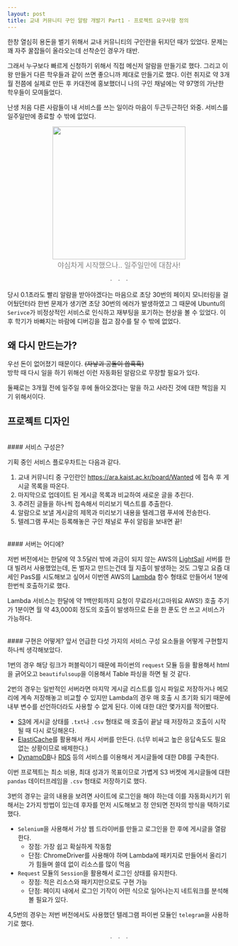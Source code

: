 ```yaml
---
layout: post
title: 교내 커뮤니티 구인 알람 개발기 Part1 - 프로젝트 요구사항 정의  
---
```


한창 열심히 용돈을 벌기 위해서 교내 커뮤니티의 구인란을 뒤지던 때가 있었다. 문제는 꽤 자주 꿀잡들이 올라오는데 선착순인 경우가 태반.  

그래서 누구보다 빠르게 신청하기 위해서 직접 메신저 알람을 만들기로 했다. 그리고 이왕 만들거 다른 학우들과 같이 쓰면 좋으니까 제대로 만들기로 했다. 이런 취지로 약 3개월 전쯤에 실제로 만든 후 카대전에 홍보했더니 나의 구인 채널에는 약 97명의 가난한 학우들이 모여들었다.  

난생 처음 다른 사람들이 내 서비스를 쓰는 일이라 마음이 두근두근하던 와중. 서비스를 일주일만에 종료할 수 밖에 없었다.  

<p align="center" style="color:#808080"> 
<img src="https://heartcored98.github.io/post_src/9in-alarm/service_fail.png" width="300"> <br>   
<font size="3">야심차게 시작했으나.. 일주일만에 대참사!</font>  
</p>
 
<p align="center" style="color:#808080"><b>·&nbsp;&nbsp;&nbsp;&nbsp;·&nbsp;&nbsp;&nbsp;&nbsp;·</b><br></p>  

당시 0.1초라도 빨리 알람을 받아야겠다는 마음으로 초당 30번의 페이지 모니터링을 걸어뒀던터라 한번 문제가 생기면 초당 30번의 에러가 발생하였고 그 때문에 Ubuntu의 ```Serivce```가 비정상적인 서비스로 인식하고 재부팅을 포기하는 현상을 볼 수 있었다. 이후 학기가 바빠지는 바람에 디버깅을 접고 잠수를 탈 수 밖에 없었다.    


      
 
      

## 왜 다시 만드는가?  

우선 돈이 없어졌기 때문이다. ~~(자낳괴 공돌이 씁흑흑)~~  
방학 때 다시 일을 하기 위해선 이런 자동화된 알람으로 무장할 필요가 있다.  

둘째로는 3개월 전에 일주일 후에 돌아오겠다는 말을 하고 사라진 것에 대한 책임을  지기 위해서이다.    

## 프로젝트 디자인  

<br>  
#### 서비스 구성은?  

기획 중인 서비스 플로우차트는 다음과 같다.  
1. 교내 커뮤니티 중 구인란인 https://ara.kaist.ac.kr/board/Wanted 에 접속 후 게시글 목록을 따온다.  
2. 마지막으로 업데이트 된 게시글 목록과 비교하여 새로운 글을 추린다.  
3. 추려진 글들을 하나씩 접속해서 미리보기 텍스트를 추출한다.  
4. 알람으로 보낼 게시글의 제목과 미리보기 내용을 텔레그램 푸셔에 전송한다.  
5. 텔레그램 푸셔는 등록해놓은 구인 채널로 푸쉬 알림을 보내면 끝!  


<br>
#### 서버는 어디에?   
 
저번 버전에서는 한달에 약 3.5달러 밖에 과금이 되지 않는 AWS의 [LightSail](https://aws.amazon.com/ko/lightsail/) 서버를 한 대 빌려서 사용했었는데, 돈 벌자고 만드는건데 월 지출이 발생하는 것도 그렇고 요즘 대세인 PasS를 시도해보고 싶어서 이번엔 AWS의 [Lambda](https://aws.amazon.com/ko/lambda/) 함수 형태로 만들어서 1분에 한번씩 호출하기로 했다.  

Lambda 서비스는 한달에 약 1백만회까지 요청이 무료라서(고마워요 AWS!) 호출 주기가 1분이면 월 약 43,000회 정도의 호출이 발생하므로 돈을 한 푼도 안 쓰고 서비스가 가능하다.       

    
<br>
#### 구현은 어떻게?  
앞서 언급한 다섯 가지의 서비스 구성 요소들을 어떻게 구현할지 하나씩 생각해보았다.  

1번의 경우 해당 링크가 퍼블릭이기 때문에 파이썬의 ```request``` 모듈 등을 활용해서 html을 긁어오고 ```beautifulsoup```을 이용해서 Table 파싱을 하면 될 것 같다.  

2번의 경우는 일반적인 서버라면 마지막 게시글 리스트를 임시 파일로 저장하거나 메모리에 계속 저장해놓고 비교할 수 있지만 Lambda의 경우 매 호출 시 초기화 되기 때문에 내부 변수를 선언하더라도 사용할 수 없게 된다. 이에 대한 대안 몇가지를 적어봤다.  

- [S3](https://aws.amazon.com/ko/s3/)에 게시글 상태를 ```.txt```나 ```.csv``` 형태로 매 호출이 끝날 때 저장하고 호출이 시작될 때 다시 로딩해온다.  
- [ElastiCache](https://aws.amazon.com/ko/elasticache/)를 활용해서 캐시 서버를 만든다. (너무 비싸고 높은 응답속도도 필요 없는 상황이므로 배제한다.)
- [DynamoDB](https://aws.amazon.com/ko/dynamodb/)나 [RDS](https://aws.amazon.com/ko/rds/?nc2=h_m1) 등의 서비스를 이용해서 게시글들에 대한 DB를 구축한다.  

이번 프로젝트는 최소 비용, 최대 성과가 목표이므로 가볍게 S3 버켓에 게시글들에 대한 ```pandas``` 데이터프레임을 ```.csv``` 형태로 저장하기로 했다.  

3번의 경우는 글의 내용을 보려면 사이트에 로그인을 해야 하는데 이를 자동화시키기 위해서는 2가지 방법이 있는데 후자를 먼저 시도해보고 정 안되면 전자의 방식을 택하기로 했다.  

- ```Selenium```을 사용해서 가상 웹 드라이버를 만들고 로그인을 한 후에 게시글을 열람한다.  
    - 장점: 가장 쉽고 확실하게 작동함
    - 단점: ChromeDriver를 사용해야 하며 Lambda에 패키지로 만들어서 올리기가 힘들며 쓸데 없이 리소스를 많이 먹음
- ```Request``` 모듈의 ```Session```을 활용해서 로그인 상태를 유지한다.  
    - 장점: 적은 리소스와 패키지만으로도 구현 가능
    - 단점: 페이지 내에서 로그인 기작이 어떤 식으로 일어나는지 네트워크를 분석해볼 필요가 있다.  
    
4,5번의 경우는 저번 버전에서도 사용했던 텔레그램 파이썬 모듈인 ```telegram```을 사용하기로 했다. 



<p align="center" style="color:#808080"><b>·&nbsp;&nbsp;&nbsp;&nbsp;·&nbsp;&nbsp;&nbsp;&nbsp;·</b><br></p>  




